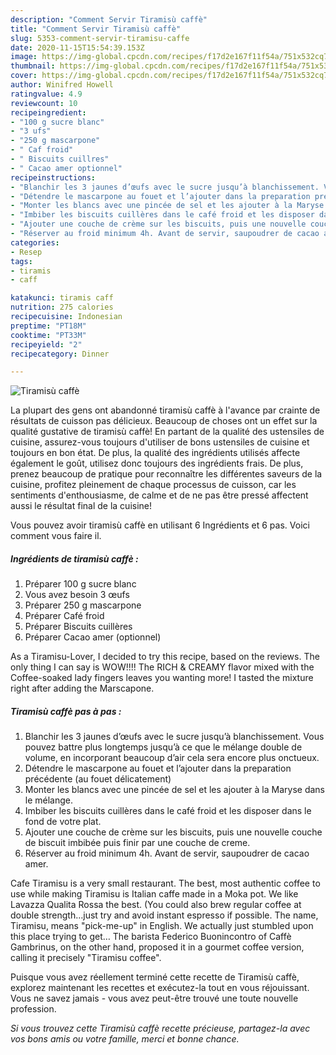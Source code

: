 ```yaml
---
description: "Comment Servir Tiramisù caffè"
title: "Comment Servir Tiramisù caffè"
slug: 5353-comment-servir-tiramisu-caffe
date: 2020-11-15T15:54:39.153Z
image: https://img-global.cpcdn.com/recipes/f17d2e167f11f54a/751x532cq70/tiramisu-caffe-photo-principale-de-la-recette.jpg
thumbnail: https://img-global.cpcdn.com/recipes/f17d2e167f11f54a/751x532cq70/tiramisu-caffe-photo-principale-de-la-recette.jpg
cover: https://img-global.cpcdn.com/recipes/f17d2e167f11f54a/751x532cq70/tiramisu-caffe-photo-principale-de-la-recette.jpg
author: Winifred Howell
ratingvalue: 4.9
reviewcount: 10
recipeingredient:
- "100 g sucre blanc"
- "3 ufs"
- "250 g mascarpone"
- " Caf froid"
- " Biscuits cuillres"
- " Cacao amer optionnel"
recipeinstructions:
- "Blanchir les 3 jaunes d’œufs avec le sucre jusqu’à blanchissement. Vous pouvez battre plus longtemps jusqu’à ce que le mélange double de volume, en incorporant beaucoup d’air cela sera encore plus onctueux."
- "Détendre le mascarpone au fouet et l’ajouter dans la preparation précédente (au fouet délicatement)"
- "Monter les blancs avec une pincée de sel et les ajouter à la Maryse dans le mélange."
- "Imbiber les biscuits cuillères dans le café froid et les disposer dans le fond de votre plat."
- "Ajouter une couche de crème sur les biscuits, puis une nouvelle couche de biscuit imbibée puis finir par une couche de creme."
- "Réserver au froid minimum 4h. Avant de servir, saupoudrer de cacao amer."
categories:
- Resep
tags:
- tiramis
- caff

katakunci: tiramis caff 
nutrition: 275 calories
recipecuisine: Indonesian
preptime: "PT18M"
cooktime: "PT33M"
recipeyield: "2"
recipecategory: Dinner

---
```



![Tiramisù caffè](https://img-global.cpcdn.com/recipes/f17d2e167f11f54a/751x532cq70/tiramisu-caffe-photo-principale-de-la-recette.jpg)

La plupart des gens ont abandonné tiramisù caffè à l'avance par crainte de résultats de cuisson pas délicieux. Beaucoup de choses ont un effet sur la qualité gustative de tiramisù caffè! En partant de la qualité des ustensiles de cuisine, assurez-vous toujours d'utiliser de bons ustensiles de cuisine et toujours en bon état. De plus, la qualité des ingrédients utilisés affecte également le goût, utilisez donc toujours des ingrédients frais. De plus, prenez beaucoup de pratique pour reconnaître les différentes saveurs de la cuisine, profitez pleinement de chaque processus de cuisson, car les sentiments d'enthousiasme, de calme et de ne pas être pressé affectent aussi le résultat final de la cuisine!

<!--inarticleads1-->

Vous pouvez avoir tiramisù caffè en utilisant 6 Ingrédients et 6 pas. Voici comment vous faire il.

##### Ingrédients de tiramisù caffè :

1. Préparer 100 g sucre blanc
1. Vous avez besoin 3 œufs
1. Préparer 250 g mascarpone
1. Préparer  Café froid
1. Préparer  Biscuits cuillères
1. Préparer  Cacao amer (optionnel)


As a Tiramisu-Lover, I decided to try this recipe, based on the reviews. The only thing I can say is WOW!!!! The RICH &amp; CREAMY flavor mixed with the Coffee-soaked lady fingers leaves you wanting more! I tasted the mixture right after adding the Marscapone. 

<!--inarticleads2-->

##### Tiramisù caffè pas à pas :

1. Blanchir les 3 jaunes d’œufs avec le sucre jusqu’à blanchissement. Vous pouvez battre plus longtemps jusqu’à ce que le mélange double de volume, en incorporant beaucoup d’air cela sera encore plus onctueux.
1. Détendre le mascarpone au fouet et l’ajouter dans la preparation précédente (au fouet délicatement)
1. Monter les blancs avec une pincée de sel et les ajouter à la Maryse dans le mélange.
1. Imbiber les biscuits cuillères dans le café froid et les disposer dans le fond de votre plat.
1. Ajouter une couche de crème sur les biscuits, puis une nouvelle couche de biscuit imbibée puis finir par une couche de creme.
1. Réserver au froid minimum 4h. Avant de servir, saupoudrer de cacao amer.


Cafe Tiramisu is a very small restaurant. The best, most authentic coffee to use while making Tiramisu is Italian caffe made in a Moka pot. We like Lavazza Qualita Rossa the best. (You could also brew regular coffee at double strength…just try and avoid instant espresso if possible. The name, Tiramisu, means &#34;pick-me-up&#34; in English. We actually just stumbled upon this place trying to get… The barista Federico Buonincontro of Caffè Gambrinus, on the other hand, proposed it in a gourmet coffee version, calling it precisely &#34;Tiramisu coffee&#34;. 

<!--inarticleads1-->

<p>
Puisque vous avez réellement terminé cette recette de Tiramisù caffè, explorez maintenant les recettes et exécutez-la tout en vous réjouissant. Vous ne savez jamais - vous avez peut-être trouvé une toute nouvelle profession.
</p>

<p>
<i>Si vous trouvez cette Tiramisù caffè recette précieuse, partagez-la avec vos bons amis ou votre famille, merci et bonne chance.</i>
</p>
